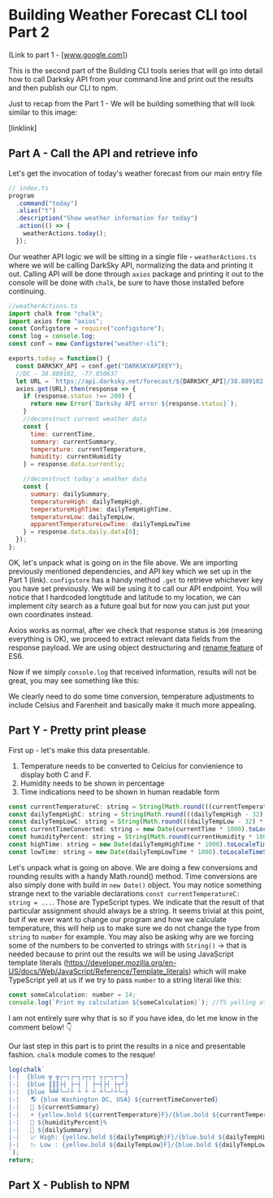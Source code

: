 # Building Weather Forecast CLI tool Part 2

(Link to part 1 - [www.google.com])

This is the second part of the Building CLI tools series that will go into detail how to call Darksky API from your command line and print out the results and then publish our CLI to npm.

Just to recap from the Part 1 - We will be building something that will look similar to this image:

[linklink]

## Part A - Call the API and retrieve info

Let's get the invocation of today's weather forecast from our main entry file

```javascript
// index.ts
program
  .command("today")
  .alias("t")
  .description("Show weather information for today")
  .action(() => {
    weatherActions.today();
  });
```

Our weather API logic we will be sitting in a single file - `weatherActions.ts` where we will be calling DarkSky API, normalizing the data and printing it out. Calling API will be done through `axios` package and printing it out to the console will be done with `chalk`, be sure to have those installed before continuing.

```javascript
//weatherActions.ts
import chalk from "chalk";
import axios from "axios";
const Configstore = require("configstore");
const log = console.log;
const conf = new Configstore("weather-cli");

exports.today = function() {
  const DARKSKY_API = conf.get("DARKSKYAPIKEY");
  //DC - 38.889102, -77.050637
  let URL = `https://api.darksky.net/forecast/${DARKSKY_API}/38.889102,-77.050637?exclude=minutely`;
  axios.get(URL).then(response => {
    if (response.status !== 200) {
      return new Error(`Darksky API error ${response.status}`);
    }
    //deconstruct current weather data
    const {
      time: currentTime,
      summary: currentSummary,
      temperature: currentTemperature,
      humidity: currentHumidity
    } = response.data.currently;

    //deconstruct today's weather data
    const {
      summary: dailySummary,
      temperatureHigh: dailyTempHigh,
      temperatureHighTime: dailyTempHighTime,
      temperatureLow: dailyTempLow,
      apparentTemperatureLowTime: dailyTempLowTime
    } = response.data.daily.data[0];
  });
};
```

OK, let's unpack what is going on in the file above. We are importing previously mentioned dependencies, and API key which we set up in the Part 1 (link).
`configstore` has a handy method `.get` to retrieve whichever key you have set previously. We will be using it to call our API endpoint. You will notice that I hardcoded longtitude and latitude to my location, we can implement city search as a future goal but for now you can just put your own coordinates instead.

Axios works as normal, after we check that response status is `200` (meaning everything is OK), we proceed to extract relevant data fields from the response payload. We are using object destructuring and [rename feature](https://developer.mozilla.org/en-US/docs/Web/JavaScript/Reference/Operators/Destructuring_assignment) of ES6.

Now if we simply `console.log` that received information, results will not be great, you may see something like this:

We clearly need to do some time conversion, temperature adjustments to include Celsius and Farenheit and basically make it much more appealing.

## Part Y - Pretty print please

First up - let's make this data presentable.

1. Temperature needs to be converted to Celcius for convienience to display both C and F.
2. Humidity needs to be shown in percentage
3. Time indications need to be shown in human readable form

```javascript
const currentTemperatureC: string = String(Math.round(((currentTemperature - 32) * 5) / 9));
const dailyTempHighC: string = String(Math.round(((dailyTempHigh - 32) * 5) / 9));
const dailyTempLowC: string = String(Math.round(((dailyTempLow - 32) * 5) / 9));
const currentTimeConverted: string = new Date(currentTime * 1000).toLocaleTimeString();
const humidityPercent: string = String(Math.round(currentHumidity * 100));
const highTime: string = new Date(dailyTempHighTime * 1000).toLocaleTimeString();
const lowTime: string = new Date(dailyTempLowTime * 1000).toLocaleTimeString();
```

Let's unpack what is going on above. We are doing a few conversions and rounding results with a handy Math.round() method. Time conversions are also simply done with build in `new Date()` object. You may notice something strange next to the variable declarations `const currentTemperatureC: string = ...`. Those are TypeScript types. We indicate that the result of that particular assignment should always be a string. It seems trivial at this point, but if we ever want to change our program and how we calculate temperature, this will help us to make sure we do not change the type from `string` to `number` for example. You may also be asking why are we forcing some of the numbers to be converted to strings with `String()` -> that is needed because to print out the results we will be using JavaScript template literals (https://developer.mozilla.org/en-US/docs/Web/JavaScript/Reference/Template_literals) which will make TypeScript yell at us if we try to pass `number` to a string literal like this:

```javascript
const someCalculation: number = 14;
console.log(`Print my calculation ${someCalculation}`); //TS yelling at us here!
```

I am not entirely sure why that is so if you have idea, do let me know in the comment below! 👇

Our last step in this part is to print the results in a nice and presentable fashion. `chalk` module comes to the resque!

```javascript
log(chalk`
|-|  {blue ╦ ╦┌─┐┌─┐┌┬┐┬ ┬┌─┐┬─┐}
|-|  {blue ║║║├┤ ├─┤ │ ├─┤├┤ ├┬┘}
|-|  {blue ╚╩╝└─┘┴ ┴ ┴ ┴ ┴└─┘┴└─}
|-|   🌎 {blue Washington DC, USA} ${currentTimeConverted}            
|-|   🐡 ${currentSummary}                                        
|-|   ☀️ {yellow.bold ${currentTemperature}F}/{blue.bold ${currentTemperatureC}C}                       
|-|   🌊 ${humidityPercent}%                              
|-|   📇 ${dailySummary}                                    
|-|   📈 High: {yellow.bold ${dailyTempHigh}F}/{blue.bold ${dailyTempHighC}C} At: ${highTime} 
|-|   📉 Low : {yellow.bold ${dailyTempLow}F}/{blue.bold ${dailyTempLowC}C} At: ${lowTime}     
`);
return;
```

## Part X - Publish to NPM
